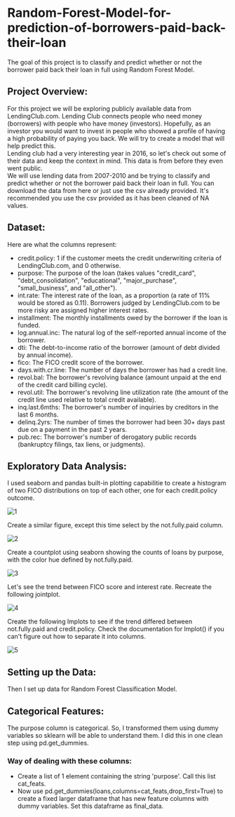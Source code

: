 # Random-Forest-Model-for-prediction-of-borrowers-paid-back-their-loan
The goal of this project is to classify and predict whether or not the borrower paid back their loan in full using Random Forest Model. 

## Project Overview:
For this project we will be exploring publicly available data from LendingClub.com. Lending Club connects people who need money (borrowers) with people who have money (investors). Hopefully, as an investor you would want to invest in people who showed a profile of having a high probability of paying you back. We will try to create a model that will help predict this.
<br>
Lending club had a very interesting year in 2016, so let's check out some of their data and keep the context in mind. This data is from before they even went public.
<br>
We will use lending data from 2007-2010 and be trying to classify and predict whether or not the borrower paid back their loan in full. You can download the data from here or just use the csv already provided. It's recommended you use the csv provided as it has been cleaned of NA values.
<br>

## Dataset:
Here are what the columns represent:
<ul>
  <li>credit.policy: 1 if the customer meets the credit underwriting criteria of LendingClub.com, and 0 otherwise.</li>
  <li>purpose: The purpose of the loan (takes values "credit_card", "debt_consolidation", "educational", "major_purchase", "small_business", and "all_other").</li>
  <li>int.rate: The interest rate of the loan, as a proportion (a rate of 11% would be stored as 0.11). Borrowers judged by LendingClub.com to be more risky are assigned higher interest rates.</li>
  <li>installment: The monthly installments owed by the borrower if the loan is funded.</li>
  <li>log.annual.inc: The natural log of the self-reported annual income of the borrower.</li>
  <li>dti: The debt-to-income ratio of the borrower (amount of debt divided by annual income).</li>
  <li>fico: The FICO credit score of the borrower.</li>
  <li>days.with.cr.line: The number of days the borrower has had a credit line.</li>
  <li>revol.bal: The borrower's revolving balance (amount unpaid at the end of the credit card billing cycle).</li>
  <li>revol.util: The borrower's revolving line utilization rate (the amount of the credit line used relative to total credit available).</li>
  <li>inq.last.6mths: The borrower's number of inquiries by creditors in the last 6 months.</li>
  <li>delinq.2yrs: The number of times the borrower had been 30+ days past due on a payment in the past 2 years.</li>
  <li>pub.rec: The borrower's number of derogatory public records (bankruptcy filings, tax liens, or judgments).</li>
</ul>

## Exploratory Data Analysis:
I used seaborn and pandas built-in plotting capabilitie to create a histogram of two FICO distributions on top of each other, one for each credit.policy outcome.

![1](https://user-images.githubusercontent.com/55116845/122116601-3b6a0f00-ce3f-11eb-88c4-364e3ad50af6.png)

Create a similar figure, except this time select by the not.fully.paid column.

![2](https://user-images.githubusercontent.com/55116845/122116753-69e7ea00-ce3f-11eb-8c08-2287ef30ae06.png)

Create a countplot using seaborn showing the counts of loans by purpose, with the color hue defined by not.fully.paid.

![3](https://user-images.githubusercontent.com/55116845/122116825-8552f500-ce3f-11eb-83a8-fa1ee6f77807.png)

Let's see the trend between FICO score and interest rate. Recreate the following jointplot.

![4](https://user-images.githubusercontent.com/55116845/122116943-a74c7780-ce3f-11eb-819c-be8b726bd74f.png)

Create the following lmplots to see if the trend differed between not.fully.paid and credit.policy. Check the documentation for lmplot() if you can't figure out how to separate it into columns.

![5](https://user-images.githubusercontent.com/55116845/122117003-c0552880-ce3f-11eb-83c9-5774a1e8ba63.png)

## Setting up the Data:
Then I set up data for Random Forest Classification Model. 

## Categorical Features:
The purpose column is categorical. So, I transformed them using dummy variables so sklearn will be able to understand them. I did this in one clean step using pd.get_dummies.

### Way of dealing with these columns:
<ul>
  <li> Create a list of 1 element containing the string 'purpose'. Call this list cat_feats.</li>
<li> Now use pd.get_dummies(loans,columns=cat_feats,drop_first=True) to create a fixed larger dataframe that has new feature columns with dummy variables. Set this dataframe as final_data.</li>
  </ul>



